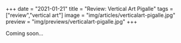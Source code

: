 +++
date = "2021-01-21"
title = "Review: Vertical Art Pigalle"
tags = ["review","vertical art"]
image = "img/articles/verticalart-pigalle.jpg"
preview = "img/previews/verticalart-pigalle.jpg"
+++

Coming soon...
<!--more-->
